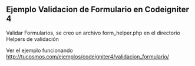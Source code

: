 ## Ejemplo Validacion de Formulario en Codeigniter 4
Validar Formularios, se creo un archivo form_helper.php en el directorio Helpers de validación

Ver el ejemplo funcionando
http://tucosmos.com/ejemplos/codeigniter4/validacion_formulario/


